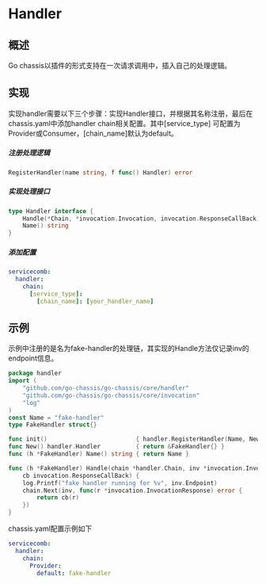 # Handler
## 概述

Go chassis以插件的形式支持在一次请求调用中，插入自己的处理逻辑。

## 实现

实现handler需要以下三个步骤：实现Handler接口，并根据其名称注册，最后在chassis.yaml中添加handler chain相关配置。其中\[service\_type\] 可配置为Provider或Consumer，\[chain\_name\]默认为default。

##### 注册处理逻辑

```go
RegisterHandler(name string, f func() Handler) error
```

##### 实现处理接口

```go
type Handler interface {
    Handle(*Chain, *invocation.Invocation, invocation.ResponseCallBack)
    Name() string
}
```

##### 添加配置

```yaml
servicecomb:
  handler:
    chain:
      [service_type]:
        [chain_name]: [your_handler_name]
```

## 示例

示例中注册的是名为fake-handler的处理链，其实现的Handle方法仅记录inv的endpoint信息。

```go
package handler
import (
    "github.com/go-chassis/go-chassis/core/handler"
    "github.com/go-chassis/go-chassis/core/invocation"
    "log"
)
const Name = "fake-handler"
type FakeHandler struct{}

func init()                         { handler.RegisterHandler(Name, New) }
func New() handler.Handler          { return &FakeHandler{} }
func (h *FakeHandler) Name() string { return Name }

func (h *FakeHandler) Handle(chain *handler.Chain, inv *invocation.Invocation,
    cb invocation.ResponseCallBack) {
    log.Printf("fake handler running for %v", inv.Endpoint)
    chain.Next(inv, func(r *invocation.InvocationResponse) error {
        return cb(r)
    })
}
```

chassis.yaml配置示例如下

```yaml
servicecomb:
  handler:
    chain:
      Provider:
        default: fake-handler
```



